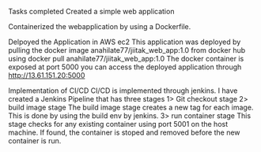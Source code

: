 Tasks completed
Created a simple web application

Containerized the webapplication by using a Dockerfile.

Delpoyed the Application in AWS ec2
This application was deployed by pulling the docker image anahilate77/jiitak_web_app:1.0 from docker hub
using docker pull anahilate77/jiitak_web_app:1.0
The docker container is exposed at port 5000
you can access the deployed application through http://13.61.151.20:5000

Implementation of CI/CD
CI/CD is implemented through jenkins.
I have created a Jenkins Pipeline that has three stages
1> Git checkout stage
2> build image stage
   The build image stage creates a new tag for each image.
   This is done by using the build env by jenkins.
3> run container stage
   This stage checks for any existing container using port 5001 on the host machine.
   If found, the container is stoped and removed before the new container is run.
